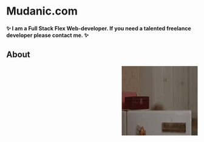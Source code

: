# Mudanic.com

#### ✨ I am a Full Stack Flex Web-developer. If you need a talented freelance developer please contact me. ✨

## About

<img align="right" width="200" height="183" src="./assets/images/hello.gif" alt="Welcome!">
